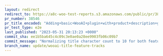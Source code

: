 ```yaml
---
layout: redirect
redirect_to: https://a8c-woo-test-reports.s3.amazonaws.com/public/pr/38546/e2e/index.html
pr_number: 38546
pr_title_encoded: "Adding+basic+WooAI+plugin+with+product+description+generation+%28%2338309%29"
pr_test_type: e2e
last_published: "2023-05-31 20:13:23 +0000"
commit_sha: ee1b5ba645c4c09c3e0ae0a28ee9903fb06c09b7
commit_message: "Normalizing title character count to 10 for both features"
branch_name: update/wooai-title-feature-tracks
---
```

